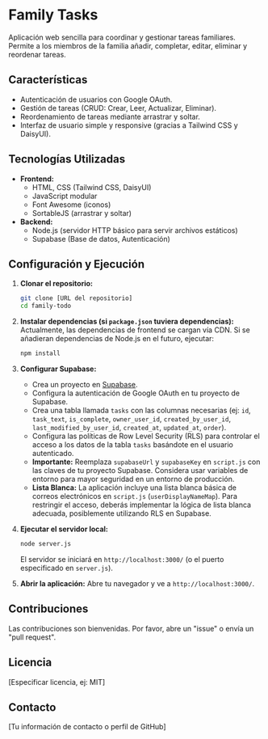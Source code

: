 # Family Tasks

Aplicación web sencilla para coordinar y gestionar tareas familiares. Permite a los miembros de la familia añadir, completar, editar, eliminar y reordenar tareas.

## Características

- Autenticación de usuarios con Google OAuth.
- Gestión de tareas (CRUD: Crear, Leer, Actualizar, Eliminar).
- Reordenamiento de tareas mediante arrastrar y soltar.
- Interfaz de usuario simple y responsive (gracias a Tailwind CSS y DaisyUI).

## Tecnologías Utilizadas

- **Frontend:**
    - HTML, CSS (Tailwind CSS, DaisyUI)
    - JavaScript modular
    - Font Awesome (iconos)
    - SortableJS (arrastrar y soltar)
- **Backend:**
    - Node.js (servidor HTTP básico para servir archivos estáticos)
    - Supabase (Base de datos, Autenticación)

## Configuración y Ejecución

1.  **Clonar el repositorio:**
    ```bash
    git clone [URL del repositorio]
    cd family-todo
    ```

2.  **Instalar dependencias (si `package.json` tuviera dependencias):**
    Actualmente, las dependencias de frontend se cargan vía CDN. Si se añadieran dependencias de Node.js en el futuro, ejecutar:
    ```bash
    npm install
    ```

3.  **Configurar Supabase:**
    - Crea un proyecto en [Supabase](https://supabase.com/).
    - Configura la autenticación de Google OAuth en tu proyecto de Supabase.
    - Crea una tabla llamada `tasks` con las columnas necesarias (ej: `id`, `task_text`, `is_complete`, `owner_user_id`, `created_by_user_id`, `last_modified_by_user_id`, `created_at`, `updated_at`, `order`).
    - Configura las políticas de Row Level Security (RLS) para controlar el acceso a los datos de la tabla `tasks` basándote en el usuario autenticado.
    - **Importante:** Reemplaza `supabaseUrl` y `supabaseKey` en `script.js` con las claves de tu proyecto Supabase. Considera usar variables de entorno para mayor seguridad en un entorno de producción.
    - **Lista Blanca:** La aplicación incluye una lista blanca básica de correos electrónicos en `script.js` (`userDisplayNameMap`). Para restringir el acceso, deberás implementar la lógica de lista blanca adecuada, posiblemente utilizando RLS en Supabase.

4.  **Ejecutar el servidor local:**
    ```bash
    node server.js
    ```
    El servidor se iniciará en `http://localhost:3000/` (o el puerto especificado en `server.js`).

5.  **Abrir la aplicación:**
    Abre tu navegador y ve a `http://localhost:3000/`.

## Contribuciones

Las contribuciones son bienvenidas. Por favor, abre un "issue" o envía un "pull request".

## Licencia

[Especificar licencia, ej: MIT]

## Contacto

[Tu información de contacto o perfil de GitHub]
